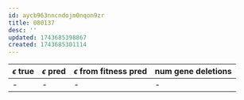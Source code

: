 ```yaml
---
id: aycb963nncndojm0nqon9zr
title: 080137
desc: ''
updated: 1743685398867
created: 1743685301114
---
```

| $\epsilon$ true | $\epsilon$ pred | $\epsilon$ from fitness pred |num gene deletions |
|:----------------|:----------------|:-----------------------------|:----------------|
| -               | -               | -                            | -               |
